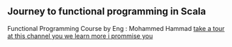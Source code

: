 ## Journey to functional programming in Scala

Functional Programming Course by Eng : Mohammed Hammad [take a tour at this channel you we learn more i prommise you](https://www.youtube.com/user/quantum01010101/playlists)

